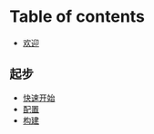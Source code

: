 # Table of contents

* [欢迎](README.md)

## 起步 <a id="getting-started"></a>

* [快速开始](getting-started/install.md)
* [配置](getting-started/config.md)
* [构建](getting-started/build.md)


